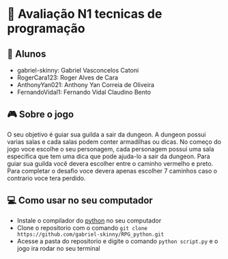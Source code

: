 # :memo: Avaliação N1 tecnicas de programação 

## :bust_in_silhouette: Alunos
  
  - gabriel-skinny: Gabriel Vasconcelos Catoni
  - RogerCara123: Roger Alves de Cara
  - AnthonyYan021: Anthony Yan Correia de Oliveira
  - FernandoVidal1: Fernando Vidal Claudino Bento

## :video_game: Sobre o jogo

  O seu objetivo é guiar sua guilda a sair da dungeon. A dungeon possui varias salas e cada salas podem conter armadilhas ou dicas. 
  No começo do jogo voce escolhe o seu personagem, cada personagem possui uma sala especifica que tem uma dica que pode ajuda-lo a sair da dungeon.
  Para guiar sua guilda você devera escolher entre o caminho vermelho e preto. Para completar o desafio voce devera apenas escolher 7 caminhos caso o contrario voce tera perdido.
  
## :computer: Como usar no seu computador

  - Instale o compilador do [python](https://www.python.org/downloads/) no seu computador
  - Clone o repositorio com o comando `git clone https://github.com/gabriel-skinny/RPG_python.git`
  - Acesse a pasta do repositorio e digite o comando `python script.py` e o jogo ira rodar no seu terminal 
  
    
